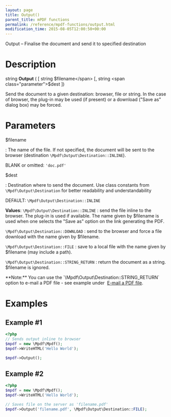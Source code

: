 ```yaml
---
layout: page
title: Output()
parent_title: mPDF functions
permalink: /reference/mpdf-functions/output.html
modification_time: 2015-08-05T12:00:50+00:00
---
```


Output – Finalise the document and send it to specified destination

# Description

string **Output** (
[ string <span class="parameter">$filename</span> 
[, string <span class="parameter">$dest</span> ])

Send the document to a given destination: browser, file or string. In the case of browser, the plug-in may be used 
(if present) or a download ("Save as" dialog box) may be forced.

# Parameters

<span class="parameter">$filename</span>

: The name of the file. If not specified, the document will be sent to the browser (destination `\Mpdf\Output\Destination::INLINE`).

  <span class="smallblock">BLANK</span> or omitted: `'doc.pdf'`

<span class="parameter">$dest</span>

: Destination where to send the document. Use class constants from `\Mpdf\Output\Destination` for better readability
  and understandability

  <span class="smallblock">DEFAULT</span>: `\Mpdf\Output\Destination::INLINE`

  **Values**:
  `\Mpdf\Output\Destination::INLINE`
  : send the file inline to the browser. The plug-in is used if available. 
    The name given by <span class="parameter">$filename</span> is used when one selects the "Save as" option on 
    the link generating the PDF.

  `\Mpdf\Output\Destination::DOWNLOAD`
  : send to the browser and force a file download with the name given by 
    <span class="parameter">$filename</span>.

  `\Mpdf\Output\Destination::FILE`
  : save to a local file with the name given by <span class="parameter">$filename</span> 
    (may include a path).

  `\Mpdf\Output\Destination::STRING_RETURN`
  : return the document as a string. <span class="parameter">$filename</span> 
    is ignored.

<div class="alert alert-info" role="alert" markdown="1">
  **Note:** You can use the `\Mpdf\Output\Destination::STRING_RETURN` option to e-mail a PDF file - see example under 
  <a href="{{ "/real-life-examples/e-mail-a-pdf-file.html" | prepend: site.baseurl }}">E-mail a PDF file</a>.
</div>

# Examples

## Example #1

```php
<?php
// Sends output inline to browser
$mpdf = new \Mpdf\Mpdf();
$mpdf->WriteHTML('Hello World');

$mpdf->Output();

```

## Example #2

```php
<?php
$mpdf = new \Mpdf\Mpdf();
$mpdf->WriteHTML('Hello World');

// Saves file on the server as 'filename.pdf'
$mpdf->Output('filename.pdf', \Mpdf\Output\Destination::FILE);

```
